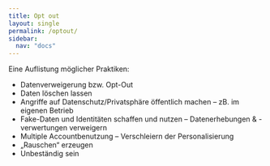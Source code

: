 ```yaml
---
title: Opt out
layout: single
permalink: /optout/
sidebar:
  nav: "docs"
---
```

Eine Auflistung möglicher Praktiken:

   - Datenverweigerung bzw. Opt-Out
   - Daten löschen lassen
   - Angriffe auf Datenschutz/Privatsphäre öffentlich machen – zB. im eigenen Betrieb
   - Fake-Daten und Identitäten schaffen und nutzen 
   – Datenerhebungen & -verwertungen verweigern
   - Multiple Accountbenutzung 
   – Verschleiern der Personalisierung
   - „Rauschen“ erzeugen
   - Unbeständig sein

